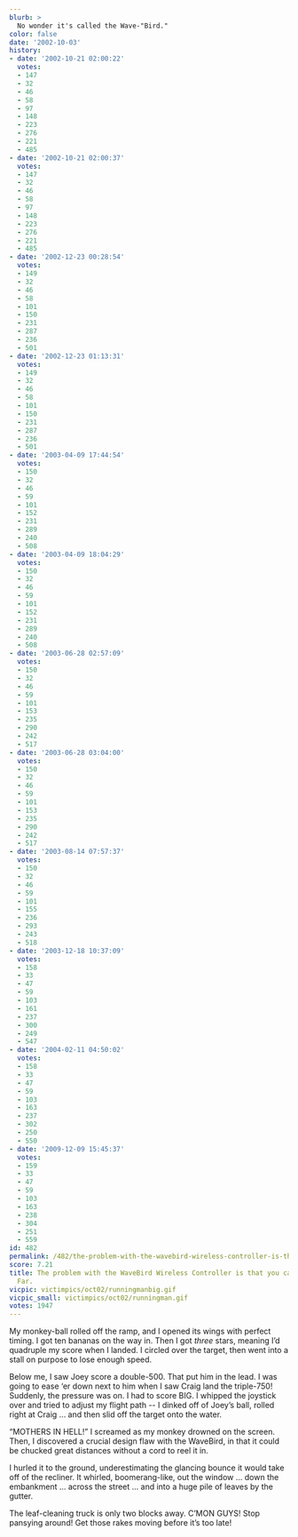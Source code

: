 ```yaml
---
blurb: >
  No wonder it's called the Wave-"Bird."
color: false
date: '2002-10-03'
history:
- date: '2002-10-21 02:00:22'
  votes:
  - 147
  - 32
  - 46
  - 58
  - 97
  - 148
  - 223
  - 276
  - 221
  - 485
- date: '2002-10-21 02:00:37'
  votes:
  - 147
  - 32
  - 46
  - 58
  - 97
  - 148
  - 223
  - 276
  - 221
  - 485
- date: '2002-12-23 00:28:54'
  votes:
  - 149
  - 32
  - 46
  - 58
  - 101
  - 150
  - 231
  - 287
  - 236
  - 501
- date: '2002-12-23 01:13:31'
  votes:
  - 149
  - 32
  - 46
  - 58
  - 101
  - 150
  - 231
  - 287
  - 236
  - 501
- date: '2003-04-09 17:44:54'
  votes:
  - 150
  - 32
  - 46
  - 59
  - 101
  - 152
  - 231
  - 289
  - 240
  - 508
- date: '2003-04-09 18:04:29'
  votes:
  - 150
  - 32
  - 46
  - 59
  - 101
  - 152
  - 231
  - 289
  - 240
  - 508
- date: '2003-06-28 02:57:09'
  votes:
  - 150
  - 32
  - 46
  - 59
  - 101
  - 153
  - 235
  - 290
  - 242
  - 517
- date: '2003-06-28 03:04:00'
  votes:
  - 150
  - 32
  - 46
  - 59
  - 101
  - 153
  - 235
  - 290
  - 242
  - 517
- date: '2003-08-14 07:57:37'
  votes:
  - 150
  - 32
  - 46
  - 59
  - 101
  - 155
  - 236
  - 293
  - 243
  - 518
- date: '2003-12-18 10:37:09'
  votes:
  - 158
  - 33
  - 47
  - 59
  - 103
  - 161
  - 237
  - 300
  - 249
  - 547
- date: '2004-02-11 04:50:02'
  votes:
  - 158
  - 33
  - 47
  - 59
  - 103
  - 163
  - 237
  - 302
  - 250
  - 550
- date: '2009-12-09 15:45:37'
  votes:
  - 159
  - 33
  - 47
  - 59
  - 103
  - 163
  - 238
  - 304
  - 251
  - 559
id: 482
permalink: /482/the-problem-with-the-wavebird-wireless-controller-is-that-you-can-chuck-it-far/
score: 7.21
title: The problem with the WaveBird Wireless Controller is that you can chuck it.
  Far.
vicpic: victimpics/oct02/runningmanbig.gif
vicpic_small: victimpics/oct02/runningman.gif
votes: 1947
---
```


My monkey-ball rolled off the ramp, and I opened its wings with perfect
timing. I got ten bananas on the way in. Then I got *three* stars,
meaning I’d quadruple my score when I landed. I circled over the target,
then went into a stall on purpose to lose enough speed.

Below me, I saw Joey score a double-500. That put him in the lead. I was
going to ease ‘er down next to him when I saw Craig land the triple-750!
Suddenly, the pressure was on. I had to score BIG. I whipped the
joystick over and tried to adjust my flight path -- I dinked off of
Joey’s ball, rolled right at Craig ... and then slid off the target onto
the water.

“MOTHERS IN HELL!” I screamed as my monkey drowned on the screen. Then,
I discovered a crucial design flaw with the WaveBird, in that it could
be chucked great distances without a cord to reel it in.

I hurled it to the ground, underestimating the glancing bounce it would
take off of the recliner. It whirled, boomerang-like, out the window ...
down the embankment ... across the street ... and into a huge pile of
leaves by the gutter.

The leaf-cleaning truck is only two blocks away. C’MON GUYS! Stop
pansying around! Get those rakes moving before it’s too late!